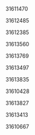 31611470

31612485

31612385

31613560

31613769

31613497

31613835

31610428

31613827

31613413

31610667

